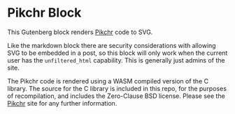 # Pikchr Block

This Gutenberg block renders [Pikchr](https://pikchr.org) code to SVG. 

Like the markdown block there are security considerations with allowing SVG to be embedded in
a post, so this block will only work when the current user has the `unfiltered_html` capability.
This is generally just admins of the site.

The Pikchr code is rendered using a WASM compiled version of the C library. The source for the
C library is included in this repo, for the purposes of recompilation, and includes the Zero-Clause
BSD license. Please see the [Pikchr](https://pikchr.org) site for any further information.

